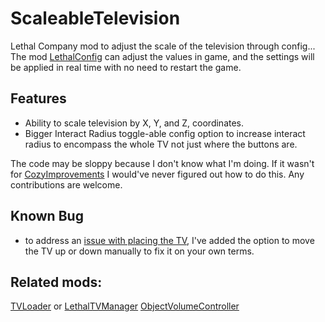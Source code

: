 # ScaleableTelevision
Lethal Company mod to adjust the scale of the television through config...
The mod [LethalConfig](https://thunderstore.io/c/lethal-company/p/AinaVT/LethalConfig/) can adjust the values in game, and the settings will be applied in real time with no need to restart the game. 

## Features
- Ability to scale television by X, Y, and Z, coordinates.
- Bigger Interact Radius toggle-able config option to increase interact radius to encompass the whole TV not just where the buttons are.

The code may be sloppy because I don't know what I'm doing. If it wasn't for [CozyImprovements](https://thunderstore.io/c/lethal-company/p/Spyci/CozyImprovements/) I would've never figured out how to do this. Any contributions are welcome. 

## Known Bug
- to address an [issue with placing the TV](https://github.com/DeathWrench/ScaleableTelevision/issues/1), I've added the option to move the TV up or down manually to fix it on your own terms.

## Related mods:
[TVLoader](https://thunderstore.io/c/lethal-company/p/Rattenbonkers/TVLoader/) or [LethalTVManager](https://thunderstore.io/c/lethal-company/p/Bushwacc/LethalTVManager/)
[ObjectVolumeController](https://thunderstore.io/c/lethal-company/p/FlipMods/ObjectVolumeController/)

